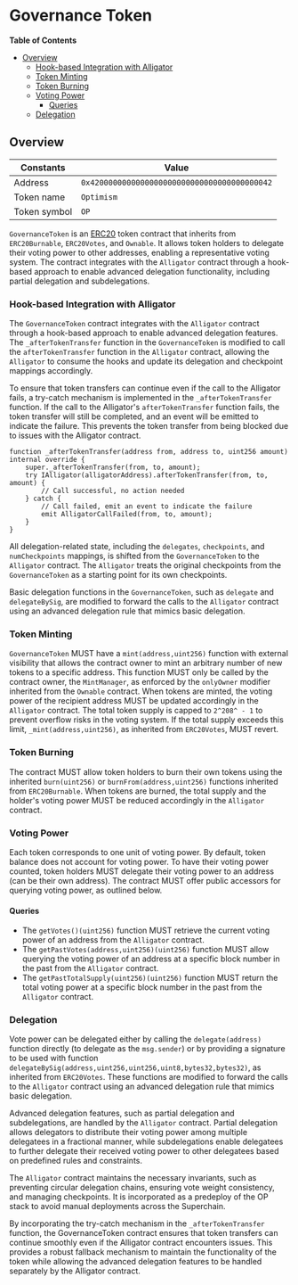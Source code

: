 # Governance Token

<!-- START doctoc generated TOC please keep comment here to allow auto update -->
<!-- DON'T EDIT THIS SECTION, INSTEAD RE-RUN doctoc TO UPDATE -->
**Table of Contents**

- [Overview](#overview)
  - [Hook-based Integration with Alligator](#hook-based-integration-with-alligator)
  - [Token Minting](#token-minting)
  - [Token Burning](#token-burning)
  - [Voting Power](#voting-power)
    - [Queries](#queries)
  - [Delegation](#delegation)

<!-- END doctoc generated TOC please keep comment here to allow auto update -->

## Overview

| Constants    | Value                                        |
|--------------|----------------------------------------------|
| Address      | `0x4200000000000000000000000000000000000042` |
| Token name   | `Optimism`                                   |
| Token symbol | `OP`                                         |

`GovernanceToken` is an [ERC20](https://eips.ethereum.org/EIPS/eip-20) token contract that inherits from `ERC20Burnable`,
`ERC20Votes`, and `Ownable`. It allows token holders to delegate their voting power to other addresses, enabling a representative
voting system. The contract integrates with the `Alligator` contract through a hook-based approach to enable advanced delegation
functionality, including partial delegation and subdelegations.

### Hook-based Integration with Alligator

The `GovernanceToken` contract integrates with the `Alligator` contract through a hook-based approach to enable advanced
delegation features. The `_afterTokenTransfer` function in the `GovernanceToken` is modified to call the `afterTokenTransfer`
function in the `Alligator` contract, allowing the `Alligator` to consume the hooks and update its delegation and checkpoint
mappings accordingly.

To ensure that token transfers can continue even if the call to the Alligator fails, a try-catch mechanism is implemented
in the `_afterTokenTransfer` function. If the call to the Alligator's `afterTokenTransfer` function fails, the token transfer
will still be completed, and an event will be emitted to indicate the failure. This prevents the token transfer from being
blocked due to issues with the Alligator contract.

```solidity
function _afterTokenTransfer(address from, address to, uint256 amount) internal override {
    super._afterTokenTransfer(from, to, amount);
    try IAlligator(alligatorAddress).afterTokenTransfer(from, to, amount) {
        // Call successful, no action needed
    } catch {
        // Call failed, emit an event to indicate the failure
        emit AlligatorCallFailed(from, to, amount);
    }
}
```

All delegation-related state, including the `delegates`, `checkpoints`, and `numCheckpoints` mappings, is shifted from the
`GovernanceToken` to the `Alligator` contract. The `Alligator` treats the original checkpoints from the `GovernanceToken`
as a starting point for its own checkpoints.

Basic delegation functions in the `GovernanceToken`, such as `delegate` and `delegateBySig`, are modified to forward the
calls to the `Alligator` contract using an advanced delegation rule that mimics basic delegation.

### Token Minting

`GovernanceToken` MUST have a `mint(address,uint256)` function with external visibility that allows the contract owner
to mint an arbitrary number of new tokens to a specific address. This function MUST only be called by the contract
owner, the `MintManager`, as enforced by the `onlyOwner` modifier inherited from the `Ownable` contract. When tokens
are minted, the voting power of the recipient address MUST be updated accordingly in the `Alligator` contract. The total
token supply is capped to `2^208^ - 1` to prevent overflow risks in the voting system. If the total supply exceeds this
limit, `_mint(address,uint256)`, as inherited from `ERC20Votes`, MUST revert.

### Token Burning

The contract MUST allow token holders to burn their own tokens using the inherited `burn(uint256)` or
`burnFrom(address,uint256)` functions inherited from `ERC20Burnable`. When tokens are burned, the total supply and the
holder's voting power MUST be reduced accordingly in the `Alligator` contract.

### Voting Power

Each token corresponds to one unit of voting power.
By default, token balance does not account for voting power. To have their voting power counted, token holders MUST delegate
their voting power to an address (can be their own address).
The contract MUST offer public accessors for querying voting power, as outlined below.

#### Queries

- The `getVotes()(uint256)` function MUST retrieve the current voting power of an address from the `Alligator` contract.
- The `getPastVotes(address,uint256)(uint256)` function MUST allow querying the voting power of an address at a specific
  block number in the past from the `Alligator` contract.
- The `getPastTotalSupply(uint256)(uint256)` function MUST return the total voting power at a specific block number in
  the past from the `Alligator` contract.

### Delegation

Vote power can be delegated either by calling the `delegate(address)` function directly (to delegate as the `msg.sender`)
or by providing a signature to be used with function `delegateBySig(address,uint256,uint256,uint8,bytes32,bytes32)`,
as inherited from `ERC20Votes`. These functions are modified to forward the calls to the `Alligator` contract using an
advanced delegation rule that mimics basic delegation.

Advanced delegation features, such as partial delegation and subdelegations, are handled by the `Alligator` contract.
Partial delegation allows delegators to distribute their voting power among multiple delegatees in a fractional manner,
while subdelegations enable delegatees to further delegate their received voting power to other delegatees based on predefined
rules and constraints.

The `Alligator` contract maintains the necessary invariants, such as preventing circular delegation chains, ensuring vote
weight consistency, and managing checkpoints. It is incorporated as a predeploy of the OP stack to avoid manual deployments
across the Superchain.

By incorporating the try-catch mechanism in the `_afterTokenTransfer` function, the GovernanceToken contract ensures that
token transfers can continue smoothly even if the Alligator contract encounters issues. This provides a robust fallback
mechanism to maintain the functionality of the token while allowing the advanced delegation features to be handled
separately by the Alligator contract.
